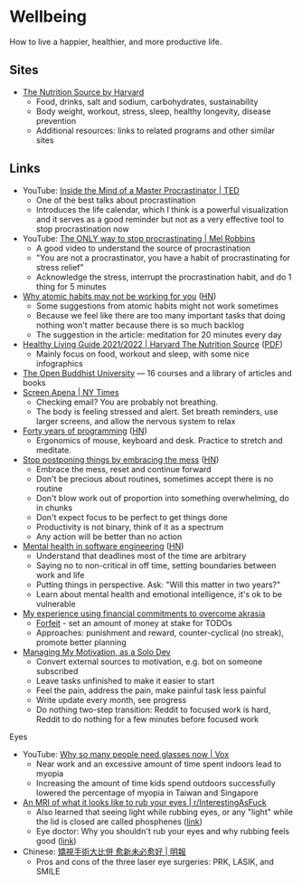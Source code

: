 # Wellbeing

How to live a happier, healthier, and more productive life.

## Sites

- [The Nutrition Source by Harvard](https://www.hsph.harvard.edu/nutritionsource/more/)
  - Food, drinks, salt and sodium, carbohydrates, sustainability
  - Body weight, workout, stress, sleep, healthy longevity, disease prevention
  - Additional resources: links to related programs and other similar sites

## Links

- YouTube:
  [Inside the Mind of a Master Procrastinator | TED](https://youtu.be/arj7oStGLkU)
  - One of the best talks about procrastination
  - Introduces the life calendar, which I think is a powerful visualization and
    it serves as a good reminder but not as a very effective tool to stop
    procrastination now
- YouTube:
  [The ONLY way to stop procrastinating | Mel Robbins](https://youtu.be/4x7MkLDGnu8)
  - A good video to understand the source of procrastination
  - "You are not a procrastinator, you have a habit of procrastinating for
    stress relief"
  - Acknowledge the stress, interrupt the procrastination habit, and do 1 thing
    for 5 minutes
- [Why atomic habits may not be working for you](https://www.krishnabharadwaj.info/why-atomic-habits-may-not-be-working-for-you/)
  ([HN](https://news.ycombinator.com/item?id=34839197))
  - Some suggestions from atomic habits might not work sometimes
  - Because we feel like there are too many important tasks that doing nothing
    won't matter because there is so much backlog
  - The suggestion in the article: meditation for 20 minutes every day
- [Healthy Living Guide 2021/2022 | Harvard The Nutrition Source](https://www.hsph.harvard.edu/nutritionsource/2022/01/06/healthy-living-guide-2021-2022/)
  ([PDF](https://www.hsph.harvard.edu/nutritionsource/wp-content/uploads/sites/30/2022/01/HealthyLivingGuide21-22.pdf))
  - Mainly focus on food, workout and sleep, with some nice infographics
- [The Open Buddhist University](https://buddhistuniversity.net/) — 16 courses
  and a library of articles and books
- [Screen Apena | NY Times](https://www.nytimes.com/2023/08/21/well/live/screen-apnea-breathing.html)
  - Checking email? You are probably not breathing.
  - The body is feeling stressed and alert. Set breath reminders, use larger
    screens, and allow the nervous system to relax
- [Forty years of programming](https://fabiensanglard.net/40/index.html)
  ([HN](https://news.ycombinator.com/item?id=37814748))
  - Ergonomics of mouse, keyboard and desk. Practice to stretch and meditate.
- [Stop postponing things by embracing the mess](https://www.deprocrastination.co/blog/stop-postponing-things-by-embracing-the-mess)
  ([HN](https://news.ycombinator.com/item?id=39451793))
  - Embrace the mess, reset and continue forward
  - Don't be precious about routines, sometimes accept there is no routine
  - Don't blow work out of proportion into something overwhelming, do in chunks
  - Don't expect focus to be perfect to get things done
  - Productivity is not binary, think of it as a spectrum
  - Any action will be better than no action
- [Mental health in software engineering](https://vadimkravcenko.com/shorts/mental-health-in-software-engineering/)
  ([HN](https://news.ycombinator.com/item?id=40001150))
  - Understand that deadlines most of the time are arbitrary
  - Saying no to non-critical in off time, setting boundaries between work and
    life
  - Putting things in perspective. Ask: "Will this matter in two years?"
  - Learn about mental health and emotional intelligence, it's ok to be
    vulnerable
- [My experience using financial commitments to overcome akrasia](https://www.lesswrong.com/posts/DRrAMiekmqwDjnzS5/my-experience-using-financial-commitments-to-overcome)
  - [Forfeit](https://www.forfeit.app/) - set an amount of money at stake for
    TODOs
  - Approaches: punishment and reward, counter-cyclical (no streak), promote
    better planning
- [Managing My Motivation, as a Solo Dev](https://mbuffett.com/posts/maintaining-motivation/)
  - Convert external sources to motivation, e.g. bot on someone subscribed
  - Leave tasks unfinished to make it easier to start
  - Feel the pain, address the pain, make painful task less painful
  - Write update every month, see progress
  - Do nothing two-step transition: Reddit to focused work is hard, Reddit to do
    nothing for a few minutes before focused work

Eyes

- YouTube:
  [Why so many people need glasses now | Vox](https://www.youtube.com/watch?v=LAkFtka3UFw)
  - Near work and an excessive amount of time spent indoors lead to myopia
  - Increasing the amount of time kids spend outdoors successfully lowered the
    percentage of myopia in Taiwan and Singapore
- [An MRI of what it looks like to rub your eyes | r/InterestingAsFuck](https://www.reddit.com/r/interestingasfuck/comments/qpgurc/an_mri_of_what_it_looks_like_when_you_rub_your/)
  - Also learned that seeing light while rubbing eyes, or any "light" while the
    lid is closed are called phosphenes
    ([link](https://www.reddit.com/r/interestingasfuck/comments/qpgurc/comment/hjtzvlm/))
  - Eye doctor: Why you shouldn't rub your eyes and why rubbing feels good
    ([link](https://www.reddit.com/r/interestingasfuck/comments/qpgurc/comment/hju4j6p/))
- Chinese:
  [矯視手術大比併 愈新未必愈好 | 明報](https://news.mingpao.com/pns/%E5%89%AF%E5%88%8A/article/20230508/s00005/1683481091995)
  - Pros and cons of the three laser eye surgeries: PRK, LASIK, and SMILE

